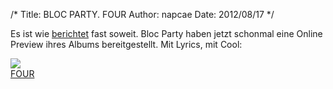 /*
Title: BLOC PARTY. FOUR
Author: napcae
Date: 2012/08/17
*/

Es ist wie [berichtet][1] fast soweit. Bloc Party haben jetzt schonmal eine Online Preview ihres Albums bereitgestellt. Mit Lyrics, mit Cool:

<a href="http://four.blocparty.com/"><img src="http://napcae.files.wordpress.com/2012/08/unbenannt.png" class="img-polaroid"></a>
<br>
[FOUR][3]

 [1]: /blog/2012/06/457
 [3]: http://four.blocparty.com/